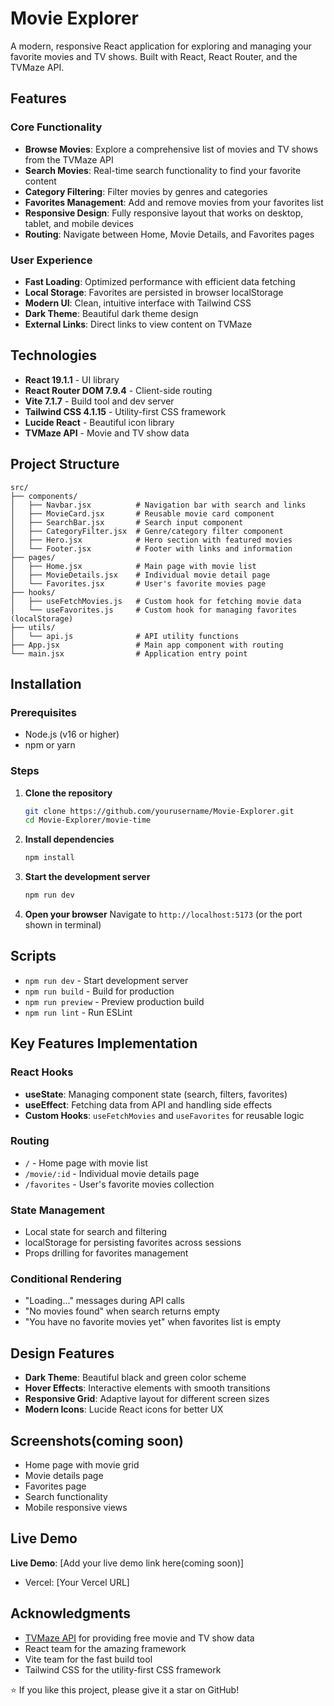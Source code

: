 #  Movie Explorer

A modern, responsive React application for exploring and managing your favorite movies and TV shows. Built with React, React Router, and the TVMaze API.

##  Features

### Core Functionality
-  **Browse Movies**: Explore a comprehensive list of movies and TV shows from the TVMaze API
-  **Search Movies**: Real-time search functionality to find your favorite content
-  **Category Filtering**: Filter movies by genres and categories
-  **Favorites Management**: Add and remove movies from your favorites list
-  **Responsive Design**: Fully responsive layout that works on desktop, tablet, and mobile devices
-  **Routing**: Navigate between Home, Movie Details, and Favorites pages

### User Experience
-  **Fast Loading**: Optimized performance with efficient data fetching
-  **Local Storage**: Favorites are persisted in browser localStorage
-  **Modern UI**: Clean, intuitive interface with Tailwind CSS
-  **Dark Theme**: Beautiful dark theme design
-  **External Links**: Direct links to view content on TVMaze

##  Technologies

- **React 19.1.1** - UI library
- **React Router DOM 7.9.4** - Client-side routing
- **Vite 7.1.7** - Build tool and dev server
- **Tailwind CSS 4.1.15** - Utility-first CSS framework
- **Lucide React** - Beautiful icon library
- **TVMaze API** - Movie and TV show data

##  Project Structure

```
src/
├── components/
│   ├── Navbar.jsx          # Navigation bar with search and links
│   ├── MovieCard.jsx       # Reusable movie card component
│   ├── SearchBar.jsx       # Search input component
│   ├── CategoryFilter.jsx  # Genre/category filter component
│   ├── Hero.jsx            # Hero section with featured movies
│   └── Footer.jsx          # Footer with links and information
├── pages/
│   ├── Home.jsx            # Main page with movie list
│   ├── MovieDetails.jsx    # Individual movie detail page
│   └── Favorites.jsx       # User's favorite movies page
├── hooks/
│   ├── useFetchMovies.js   # Custom hook for fetching movie data
│   └── useFavorites.js     # Custom hook for managing favorites (localStorage)
├── utils/
│   └── api.js              # API utility functions
├── App.jsx                 # Main app component with routing
└── main.jsx                # Application entry point
```

##  Installation

### Prerequisites
- Node.js (v16 or higher)
- npm or yarn

### Steps

1. **Clone the repository**
   ```bash
   git clone https://github.com/yourusername/Movie-Explorer.git
   cd Movie-Explorer/movie-time
   ```

2. **Install dependencies**
   ```bash
   npm install
   ```

3. **Start the development server**
   ```bash
   npm run dev
   ```

4. **Open your browser**
   Navigate to `http://localhost:5173` (or the port shown in terminal)

##  Scripts

- `npm run dev` - Start development server
- `npm run build` - Build for production
- `npm run preview` - Preview production build
- `npm run lint` - Run ESLint

##  Key Features Implementation

### React Hooks
- **useState**: Managing component state (search, filters, favorites)
- **useEffect**: Fetching data from API and handling side effects
- **Custom Hooks**: `useFetchMovies` and `useFavorites` for reusable logic

### Routing
- `/` - Home page with movie list
- `/movie/:id` - Individual movie details page
- `/favorites` - User's favorite movies collection

### State Management
- Local state for search and filtering
- localStorage for persisting favorites across sessions
- Props drilling for favorites management

### Conditional Rendering
- "Loading..." messages during API calls
- "No movies found" when search returns empty
- "You have no favorite movies yet" when favorites list is empty

##  Design Features

- **Dark Theme**: Beautiful black and green color scheme
- **Hover Effects**: Interactive elements with smooth transitions
- **Responsive Grid**: Adaptive layout for different screen sizes
- **Modern Icons**: Lucide React icons for better UX

##  Screenshots(coming soon)

- Home page with movie grid
- Movie details page
- Favorites page
- Search functionality
- Mobile responsive views

##  Live Demo

**Live Demo**: [Add your live demo link here(coming soon)]
- Vercel: [Your Vercel URL]


##  Acknowledgments

- [TVMaze API](https://www.tvmaze.com/api) for providing free movie and TV show data
- React team for the amazing framework
- Vite team for the fast build tool
- Tailwind CSS for the utility-first CSS framework



⭐ If you like this project, please give it a star on GitHub!
